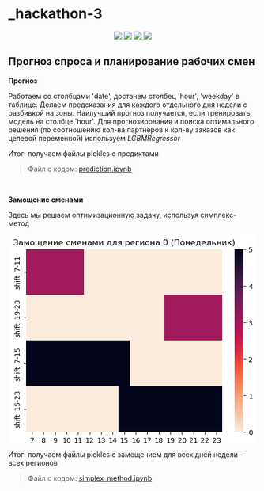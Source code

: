 # _hackathon-3

<p align="center">



<img src="https://img.shields.io/badge/-Python-488BBE.svg?logo=python&logoColor=FFE873&logoWidth=20&style=flat&textColor=white">

<img src="https://img.shields.io/github/languages/top/m-bryn/_hackathon-3.svg?color=488BBE&style=flat">

<img src="https://img.shields.io/github/issues/m-bryn/_hackathon-3.svg?color=488BBE&style=flat">

<img src="https://img.shields.io/github/stars/m-bryn/_hackathon-3.svg?color=488BBE&style=flat">

</p>

## Прогноз спроса и планирование рабочих смен


__Прогноз__ 

Работаем со столбцами 'date', достанем столбец 'hour', 'weekday' в таблице. Делаем предсказания для каждого отдельного дня недели с разбивкой на зоны. Наилучший прогноз получается, если тренировать модель на столбце 'hour'. Для прогнозирования и поиска оптимального решения (по соотношению кол-ва партнеров к кол-ву заказов как целевой переменной) используем *LGBMRegressor* 
    
Итог: получаем файлы pickles с предиктами
>Файл с кодом: [prediction.ipynb](https://github.com/m-bryn/_hackathon-3/blob/main/simplex_method.ipynb)

<br>

__Замощение сменами__

Здесь мы решаем оптимизационную задачу, используя симплекс-метод

![Замощение сменами для региона 0 (Понедельник)](https://github.com/m-bryn/_hackathon-3/blob/main/imagine.png)
<br>
Итог: получаем файлы pickles с замощением для всех дней недели - всех регионов
>Файл с кодом: [simplex_method.ipynb](https://github.com/m-bryn/_hackathon-3/blob/main/simplex_method.ipynb)

